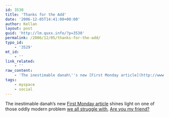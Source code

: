 ```yaml
---
id: 3530
title: 'Thanks for the Add'
date: '2006-12-05T14:41:00+00:00'
author: Kellan
layout: post
guid: 'http://lm.quxx.info/?p=3530'
permalink: /2006/12/05/thanks-for-the-add/
typo_id:
    - '3529'
mt_id:
    - ''
link_related:
    - ''
raw_content:
    - 'The inestimable danah\''s new [First Monday article](http://www.firstmonday.org/issues/issue11_12/boyd/index.html) shines light on one of those oddly modern problem [we all struggle with](http://laughingmeme.org/articles/2003/01/26/are-you-my-friend), [Are you my friend?](http://www.firstmonday.org/issues/issue11_12/boyd/index.html)'
tags:
    - myspace
    - social
---
```


The inestimable danah’s new [First Monday article](http://www.firstmonday.org/issues/issue11*12/boyd/index.html) shines light on one of those oddly modern problem [we all struggle with](http://laughingmeme.org/articles/2003/01/26/are-you-my-friend), [Are you my friend?](http://www.firstmonday.org/issues/issue11*12/boyd/index.html)